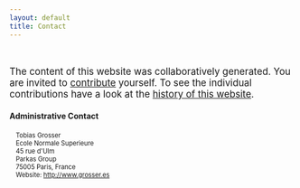 ```yaml
---
layout: default
title: Contact
---
```


<br/>

<p style="font-size: 1.2em">
The content of this website was collaboratively generated. You are invited to
<a href="/contribute.html">contribute</a> yourself. To see the individual
contributions have a look at the <a
href="https://github.com/tobig/polyhedral.info/commits/gh-pages">history of
this website</a>.
</p>

#### Administrative Contact

<div style="font-size: 0.8em; padding-left: 1em">
Tobias Grosser<br />
Ecole Normale Superieure</br>
45 rue d'Ulm</br>
Parkas Group</br>
75005 Paris, France</br>
Website: <a href="http://www.grosser.es">http://www.grosser.es</a>
</div>
